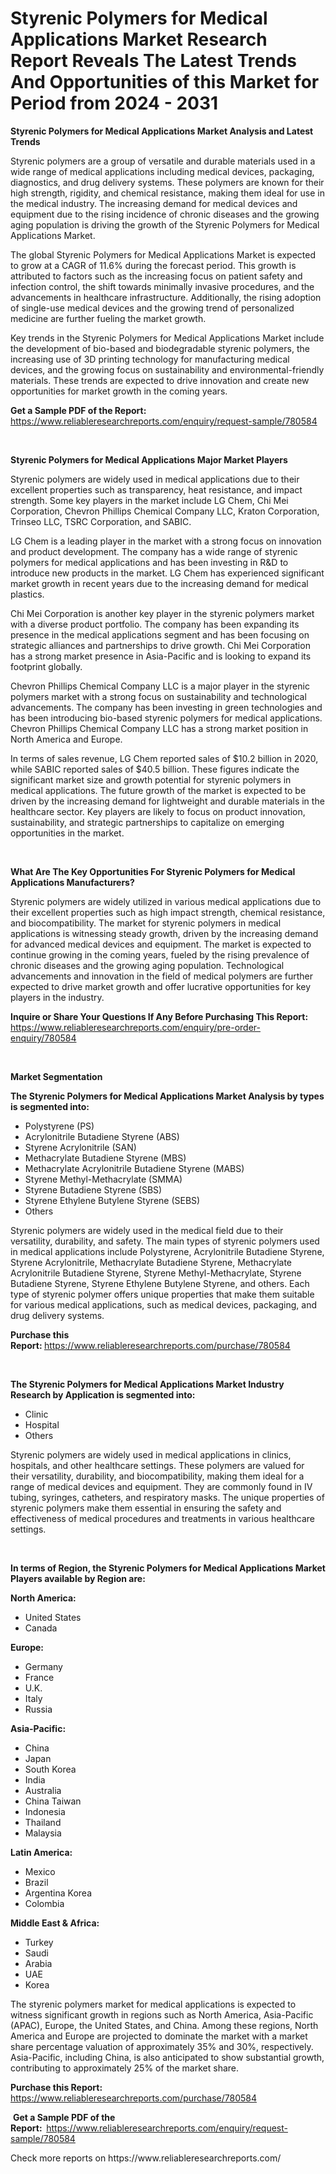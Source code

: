 <p><h1>Styrenic Polymers for Medical Applications Market Research Report Reveals The Latest Trends And Opportunities of this Market for Period from 2024 - 2031</h1></p><p><strong>Styrenic Polymers for Medical Applications Market Analysis and Latest Trends</strong></p>
<p><p>Styrenic polymers are a group of versatile and durable materials used in a wide range of medical applications including medical devices, packaging, diagnostics, and drug delivery systems. These polymers are known for their high strength, rigidity, and chemical resistance, making them ideal for use in the medical industry. The increasing demand for medical devices and equipment due to the rising incidence of chronic diseases and the growing aging population is driving the growth of the Styrenic Polymers for Medical Applications Market.</p><p>The global Styrenic Polymers for Medical Applications Market is expected to grow at a CAGR of 11.6% during the forecast period. This growth is attributed to factors such as the increasing focus on patient safety and infection control, the shift towards minimally invasive procedures, and the advancements in healthcare infrastructure. Additionally, the rising adoption of single-use medical devices and the growing trend of personalized medicine are further fueling the market growth.</p><p>Key trends in the Styrenic Polymers for Medical Applications Market include the development of bio-based and biodegradable styrenic polymers, the increasing use of 3D printing technology for manufacturing medical devices, and the growing focus on sustainability and environmental-friendly materials. These trends are expected to drive innovation and create new opportunities for market growth in the coming years.</p></p>
<p><strong>Get a Sample PDF of the Report:&nbsp;</strong> <a href="https://www.reliableresearchreports.com/enquiry/request-sample/780584">https://www.reliableresearchreports.com/enquiry/request-sample/780584</a></p>
<p>&nbsp;</p>
<p><strong>Styrenic Polymers for Medical Applications Major Market Players</strong></p>
<p><p>Styrenic polymers are widely used in medical applications due to their excellent properties such as transparency, heat resistance, and impact strength. Some key players in the market include LG Chem, Chi Mei Corporation, Chevron Phillips Chemical Company LLC, Kraton Corporation, Trinseo LLC, TSRC Corporation, and SABIC.</p><p>LG Chem is a leading player in the market with a strong focus on innovation and product development. The company has a wide range of styrenic polymers for medical applications and has been investing in R&D to introduce new products in the market. LG Chem has experienced significant market growth in recent years due to the increasing demand for medical plastics.</p><p>Chi Mei Corporation is another key player in the styrenic polymers market with a diverse product portfolio. The company has been expanding its presence in the medical applications segment and has been focusing on strategic alliances and partnerships to drive growth. Chi Mei Corporation has a strong market presence in Asia-Pacific and is looking to expand its footprint globally.</p><p>Chevron Phillips Chemical Company LLC is a major player in the styrenic polymers market with a strong focus on sustainability and technological advancements. The company has been investing in green technologies and has been introducing bio-based styrenic polymers for medical applications. Chevron Phillips Chemical Company LLC has a strong market position in North America and Europe.</p><p>In terms of sales revenue, LG Chem reported sales of $10.2 billion in 2020, while SABIC reported sales of $40.5 billion. These figures indicate the significant market size and growth potential for styrenic polymers in medical applications. The future growth of the market is expected to be driven by the increasing demand for lightweight and durable materials in the healthcare sector. Key players are likely to focus on product innovation, sustainability, and strategic partnerships to capitalize on emerging opportunities in the market.</p></p>
<p>&nbsp;</p>
<p><strong>What Are The Key Opportunities For Styrenic Polymers for Medical Applications Manufacturers?</strong></p>
<p><p>Styrenic polymers are widely utilized in various medical applications due to their excellent properties such as high impact strength, chemical resistance, and biocompatibility. The market for styrenic polymers in medical applications is witnessing steady growth, driven by the increasing demand for advanced medical devices and equipment. The market is expected to continue growing in the coming years, fueled by the rising prevalence of chronic diseases and the growing aging population. Technological advancements and innovation in the field of medical polymers are further expected to drive market growth and offer lucrative opportunities for key players in the industry.</p></p>
<p><strong>Inquire or Share Your Questions If Any Before Purchasing This Report:</strong> <a href="https://www.reliableresearchreports.com/enquiry/pre-order-enquiry/780584">https://www.reliableresearchreports.com/enquiry/pre-order-enquiry/780584</a></p>
<p>&nbsp;</p>
<p><strong>Market Segmentation</strong></p>
<p><strong>The Styrenic Polymers for Medical Applications Market Analysis by types is segmented into:</strong></p>
<p><ul><li>Polystyrene (PS)</li><li>Acrylonitrile Butadiene Styrene (ABS)</li><li>Styrene Acrylonitrile (SAN)</li><li>Methacrylate Butadiene Styrene (MBS)</li><li>Methacrylate Acrylonitrile Butadiene Styrene (MABS)</li><li>Styrene Methyl-Methacrylate (SMMA)</li><li>Styrene Butadiene Styrene (SBS)</li><li>Styrene Ethylene Butylene Styrene (SEBS)</li><li>Others</li></ul></p>
<p><p>Styrenic polymers are widely used in the medical field due to their versatility, durability, and safety. The main types of styrenic polymers used in medical applications include Polystyrene, Acrylonitrile Butadiene Styrene, Styrene Acrylonitrile, Methacrylate Butadiene Styrene, Methacrylate Acrylonitrile Butadiene Styrene, Styrene Methyl-Methacrylate, Styrene Butadiene Styrene, Styrene Ethylene Butylene Styrene, and others. Each type of styrenic polymer offers unique properties that make them suitable for various medical applications, such as medical devices, packaging, and drug delivery systems.</p></p>
<p><strong>Purchase this Report:&nbsp;</strong><a href="https://www.reliableresearchreports.com/purchase/780584">https://www.reliableresearchreports.com/purchase/780584</a></p>
<p>&nbsp;</p>
<p><strong>The Styrenic Polymers for Medical Applications Market Industry Research by Application is segmented into:</strong></p>
<p><ul><li>Clinic</li><li>Hospital</li><li>Others</li></ul></p>
<p><p>Styrenic polymers are widely used in medical applications in clinics, hospitals, and other healthcare settings. These polymers are valued for their versatility, durability, and biocompatibility, making them ideal for a range of medical devices and equipment. They are commonly found in IV tubing, syringes, catheters, and respiratory masks. The unique properties of styrenic polymers make them essential in ensuring the safety and effectiveness of medical procedures and treatments in various healthcare settings.</p></p>
<p>&nbsp;</p>
<p><strong>In terms of Region, the Styrenic Polymers for Medical Applications Market Players available by Region are:</strong></p>
<p>
    <p> <strong> North America: </strong>
        <ul>
            <li>United States</li>
            <li>Canada</li>
        </ul>
        </p> 
    <p> <strong> Europe: </strong>
        <ul>
            <li>Germany</li>
            <li>France</li>
            <li>U.K.</li>
            <li>Italy</li>
            <li>Russia</li>
        </ul>
        </p> 
    <p> <strong> Asia-Pacific: </strong>
        <ul>
            <li>China</li>
            <li>Japan</li>
            <li>South Korea</li>
            <li>India</li>
            <li>Australia</li>
            <li>China Taiwan</li>
            <li>Indonesia</li>
            <li>Thailand</li>
            <li>Malaysia</li>
        </ul>
        </p> 
    <p> <strong> Latin America: </strong>
        <ul>
            <li>Mexico</li>
            <li>Brazil</li>
            <li>Argentina Korea</li>
            <li>Colombia</li>
        </ul>
        </p> 
    <p> <strong> Middle East & Africa: </strong>
        <ul>
            <li>Turkey</li>
            <li>Saudi</li>
            <li>Arabia</li>
            <li>UAE</li>
            <li>Korea</li>
        </ul>
    </p>
    </p>
<p><p>The styrenic polymers market for medical applications is expected to witness significant growth in regions such as North America, Asia-Pacific (APAC), Europe, the United States, and China. Among these regions, North America and Europe are projected to dominate the market with a market share percentage valuation of approximately 35% and 30%, respectively. Asia-Pacific, including China, is also anticipated to show substantial growth, contributing to approximately 25% of the market share.</p></p>
<p><strong>Purchase this Report: </strong><a href="https://www.reliableresearchreports.com/purchase/780584">https://www.reliableresearchreports.com/purchase/780584</a></p>
<p>&nbsp;<strong>Get a Sample PDF of the Report:&nbsp;&nbsp;</strong><a href="https://www.reliableresearchreports.com/enquiry/request-sample/780584">https://www.reliableresearchreports.com/enquiry/request-sample/780584</a></p>
<p><strong></strong></p>
<p>Check more reports on https://www.reliableresearchreports.com/</p>